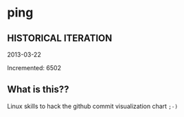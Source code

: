 # ping

## HISTORICAL ITERATION
2013-03-22

Incremented: 6502

## What is this?? 
Linux skills to hack the github commit visualization chart `;-)`
